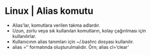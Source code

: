 # Linux | Alias komutu

- Alias’lar, komutlara verilen takma adlardır.
- Uzun, zorlu veya sık kullanılan komutların, kolay çağırılması için kullanılırlar.
- Kullanıcının alias tanımları için ~/.bashrc dosyası kullanılır.
- alias <isim>=‘<komut>’ formatında oluşturulmalıdır. Örn; alias cl=‘clear’
